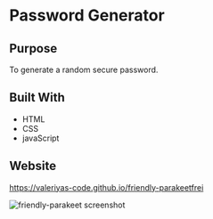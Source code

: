 # Password Generator 

## Purpose
To generate a random secure password. 

## Built With
* HTML
* CSS
* javaScript

## Website

https://valeriyas-code.github.io/friendly-parakeetfrei


![friendly-parakeet screenshot](https://user-images.githubusercontent.com/85139016/125220443-bbe02c00-e294-11eb-9983-9d445d409e8f.png)

